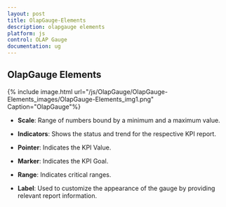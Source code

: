 ```yaml
---
layout: post
title: OlapGauge-Elements
description: olapgauge elements
platform: js
control: OLAP Gauge
documentation: ug
---
```


## OlapGauge Elements

{% include image.html url="/js/OlapGauge/OlapGauge-Elements_images/OlapGauge-Elements_img1.png" Caption="OlapGauge"%}

* **Scale**: Range of numbers bound by a minimum and a maximum value.

* **Indicators**: Shows the status and trend for the respective KPI report.

* **Pointer**: Indicates the KPI Value.

* **Marker**: Indicates the KPI Goal.

* **Range**: Indicates critical ranges.

* **Label**: Used to customize the appearance of the gauge by providing relevant report information.



